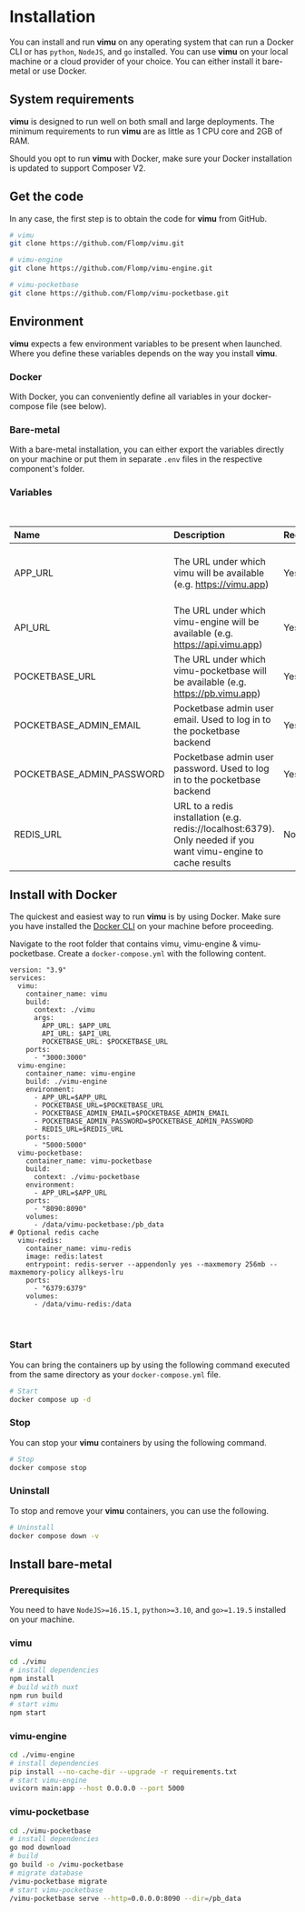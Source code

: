 # Installation

You can install and run **vimu** on any operating system that can run a Docker CLI or has ```python```, ```NodeJS```, and ```go``` installed. You can use **vimu** on your local machine or a cloud provider of your choice. You can either install it bare-metal or use Docker.

## System requirements

**vimu** is designed to run well on both small and large deployments. The minimum requirements to run **vimu** are as little as 1 CPU core and 2GB of RAM.

Should you opt to run **vimu** with Docker, make sure your Docker installation is updated to support Composer V2.

## Get the code

In any case, the first step is to obtain the code for **vimu** from GitHub.

```bash
# vimu
git clone https://github.com/Flomp/vimu.git

# vimu-engine
git clone https://github.com/Flomp/vimu-engine.git

# vimu-pocketbase
git clone https://github.com/Flomp/vimu-pocketbase.git

```

## Environment

**vimu** expects a few environment variables to be present when launched. Where you define these variables depends on the way you install **vimu**.

### Docker
With Docker, you can conveniently define all variables in your docker-compose file (see below).

### Bare-metal

With a bare-metal installation, you can either export the variables directly on your machine or put them in separate ```.env``` files in the respective component's folder.

### Variables
<br>

| Name | Description | Required | Used by |
|:---|:---|:---|:---|
| APP_URL | The URL under which vimu will be available (e.g. https://vimu.app) | Yes | vimu, vimu-engine, vimu-pocketbase |
| API_URL | The URL under which vimu-engine will be available (e.g. https://api.vimu.app) | Yes | vimu |
| POCKETBASE_URL | The URL under which vimu-pocketbase will be available (e.g. https://pb.vimu.app) | Yes | vimu, vimu-engine |
| POCKETBASE_ADMIN_EMAIL | Pocketbase admin user email. Used to log in to the pocketbase backend | Yes | vimu-engine |
| POCKETBASE_ADMIN_PASSWORD | Pocketbase admin user password. Used to log in to the pocketbase backend | Yes | vimu-engine |
| REDIS_URL | URL to a redis installation (e.g. redis://localhost:6379). Only needed if you want vimu-engine to cache results | No | vimu-engine |

## Install with Docker

The quickest and easiest way to run **vimu** is by using Docker. Make sure you have installed the <a href="https://www.docker.com/products/docker-desktop">Docker CLI</a> on your machine before proceeding.

Navigate to the root folder that contains vimu, vimu-engine & vimu-pocketbase. Create a ```docker-compose.yml``` with the following content.

```yml[docker-compose.yml]
version: "3.9"
services:
  vimu:
    container_name: vimu
    build:
      context: ./vimu
      args:
        APP_URL: $APP_URL
        API_URL: $API_URL
        POCKETBASE_URL: $POCKETBASE_URL
    ports:
      - "3000:3000"
  vimu-engine:
    container_name: vimu-engine
    build: ./vimu-engine
    environment:
      - APP_URL=$APP_URL
      - POCKETBASE_URL=$POCKETBASE_URL
      - POCKETBASE_ADMIN_EMAIL=$POCKETBASE_ADMIN_EMAIL
      - POCKETBASE_ADMIN_PASSWORD=$POCKETBASE_ADMIN_PASSWORD
      - REDIS_URL=$REDIS_URL
    ports:
      - "5000:5000"
  vimu-pocketbase:
    container_name: vimu-pocketbase
    build:
      context: ./vimu-pocketbase
    environment:
      - APP_URL=$APP_URL
    ports:
      - "8090:8090"
    volumes:
      - /data/vimu-pocketbase:/pb_data
# Optional redis cache 
  vimu-redis:
    container_name: vimu-redis
    image: redis:latest
    entrypoint: redis-server --appendonly yes --maxmemory 256mb --maxmemory-policy allkeys-lru
    ports:
      - "6379:6379"
    volumes:
      - /data/vimu-redis:/data
```
<br>

### Start

You can bring the containers up by using the following command executed from the same directory as your ```docker-compose.yml``` file.

```bash
# Start
docker compose up -d
```

### Stop

You can stop your **vimu** containers by using the following command.

```bash
# Stop
docker compose stop
```

### Uninstall

To stop and remove your **vimu** containers, you can use the following.

```bash
# Uninstall
docker compose down -v
```

## Install bare-metal

### Prerequisites

You need to have ```NodeJS>=16.15.1```, ```python>=3.10```, and ```go>=1.19.5``` installed on your machine.

### vimu

```bash
cd ./vimu
# install dependencies
npm install
# build with nuxt
npm run build
# start vimu
npm start
```

### vimu-engine

```bash
cd ./vimu-engine
# install dependencies
pip install --no-cache-dir --upgrade -r requirements.txt
# start vimu-engine
uvicorn main:app --host 0.0.0.0 --port 5000
```

### vimu-pocketbase

```bash
cd ./vimu-pocketbase
# install dependencies
go mod download
# build
go build -o /vimu-pocketbase
# migrate database
/vimu-pocketbase migrate
# start vimu-pocketbase
/vimu-pocketbase serve --http=0.0.0.0:8090 --dir=/pb_data
```